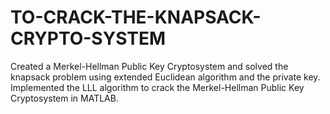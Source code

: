 # TO-CRACK-THE-KNAPSACK-CRYPTO-SYSTEM
Created a Merkel-Hellman Public Key Cryptosystem and solved the knapsack problem using extended Euclidean algorithm and the private key. Implemented the LLL algorithm to crack the Merkel-Hellman Public Key Cryptosystem in MATLAB.
